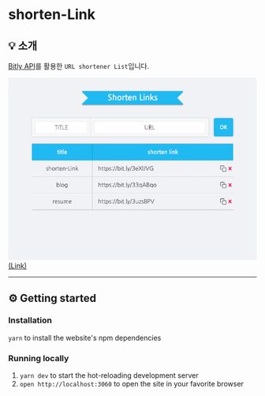 # shorten-Link

## 💡 소개

[Bitly API](https://dev.bitly.com/)를 활용한 `URL shortener List`입니다.

[![short-Link image](/public/images/short-Link.png)](https://yunos0502.github.io/shorten-Link/)
[(Link)](https://yunos0502.github.io/shorten-Link/)

---

## ⚙️ Getting started

### Installation

`yarn` to install the website's npm dependencies

### Running locally

1. `yarn dev` to start the hot-reloading development server
2. `open http://localhost:3060` to open the site in your favorite browser
